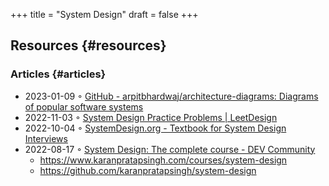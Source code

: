 +++
title = "System Design"
draft = false
+++

## Resources {#resources}


### Articles {#articles}

-   2023-01-09 ◦ [GitHub - arpitbhardwaj/architecture-diagrams: Diagrams of popular software systems](https://github.com/arpitbhardwaj/architecture-diagrams)
-   2022-11-03 ◦ [System Design Practice Problems | LeetDesign](https://leetdesign.com/)
-   2022-10-04 ◦ [SystemDesign.org - Textbook for System Design Interviews](https://docs.google.com/document/d/1pOarvQbjzLd9tz5ZuxktyrYsZ41mbWba5_LUeFj65lI/edit?usp=embed_facebook&usp=embed_facebook&usp=embed_facebook&usp=embed_facebook)
-   2022-08-17 ◦ [System Design: The complete course - DEV Community](https://dev.to/karanpratapsingh/system-design-the-complete-course-10fo)
    -   <https://www.karanpratapsingh.com/courses/system-design>
    -   <https://github.com/karanpratapsingh/system-design>
